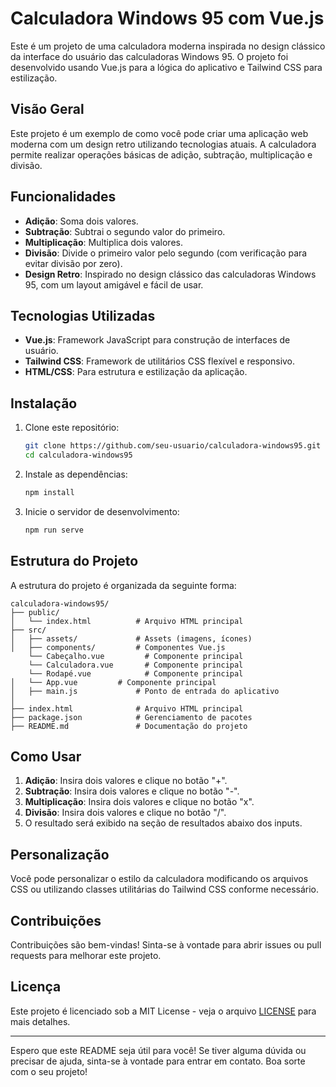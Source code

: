 # Calculadora Windows 95 com Vue.js 

Este é um projeto de uma calculadora moderna inspirada no design clássico da interface do usuário das calculadoras Windows 95. O projeto foi desenvolvido usando Vue.js para a lógica do aplicativo e Tailwind CSS para estilização.

## Visão Geral

Este projeto é um exemplo de como você pode criar uma aplicação web moderna com um design retro utilizando tecnologias atuais. A calculadora permite realizar operações básicas de adição, subtração, multiplicação e divisão.

## Funcionalidades

- **Adição**: Soma dois valores.
- **Subtração**: Subtrai o segundo valor do primeiro.
- **Multiplicação**: Multiplica dois valores.
- **Divisão**: Divide o primeiro valor pelo segundo (com verificação para evitar divisão por zero).
- **Design Retro**: Inspirado no design clássico das calculadoras Windows 95, com um layout amigável e fácil de usar.

## Tecnologias Utilizadas

- **Vue.js**: Framework JavaScript para construção de interfaces de usuário.
- **Tailwind CSS**: Framework de utilitários CSS flexível e responsivo.
- **HTML/CSS**: Para estrutura e estilização da aplicação.

## Instalação

1. Clone este repositório:
    ```bash
    git clone https://github.com/seu-usuario/calculadora-windows95.git
    cd calculadora-windows95
    ```

2. Instale as dependências:
    ```bash
    npm install
    ```

3. Inicie o servidor de desenvolvimento:
    ```bash
    npm run serve
    ```

## Estrutura do Projeto

A estrutura do projeto é organizada da seguinte forma:

```
calculadora-windows95/
├── public/
│   └── index.html          # Arquivo HTML principal
├── src/
│   ├── assets/             # Assets (imagens, ícones)
│   ├── components/         # Componentes Vue.js
    └── Cabeçalho.vue         # Componente principal
    └── Calculadora.vue       # Componente principal
    └── Rodapé.vue            # Componente principal
│   └── App.vue         # Componente principal
│   ├── main.js             # Ponto de entrada do aplicativo
│   
├── index.html              # Arquivo HTML principal
├── package.json            # Gerenciamento de pacotes
├── README.md               # Documentação do projeto

```

## Como Usar

1. **Adição**: Insira dois valores e clique no botão "+".
2. **Subtração**: Insira dois valores e clique no botão "-".
3. **Multiplicação**: Insira dois valores e clique no botão "x".
4. **Divisão**: Insira dois valores e clique no botão "/".
5. O resultado será exibido na seção de resultados abaixo dos inputs.

## Personalização

Você pode personalizar o estilo da calculadora modificando os arquivos CSS ou utilizando classes utilitárias do Tailwind CSS conforme necessário.

## Contribuições

Contribuições são bem-vindas! Sinta-se à vontade para abrir issues ou pull requests para melhorar este projeto.

## Licença

Este projeto é licenciado sob a MIT License - veja o arquivo [LICENSE](LICENSE) para mais detalhes.

---

Espero que este README seja útil para você! Se tiver alguma dúvida ou precisar de ajuda, sinta-se à vontade para entrar em contato. Boa sorte com o seu projeto!